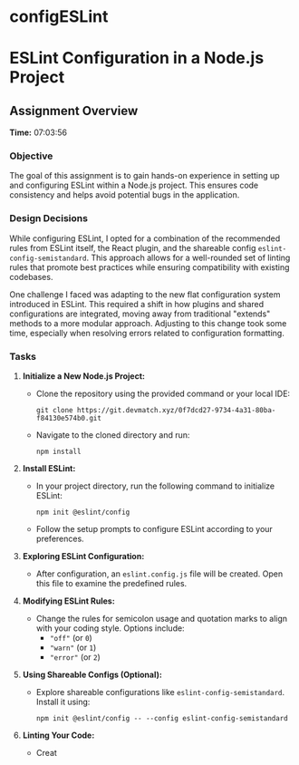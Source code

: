 # configESLint
# ESLint Configuration in a Node.js Project

## Assignment Overview

**Time:** 07:03:56

### Objective
The goal of this assignment is to gain hands-on experience in setting up and configuring ESLint within a Node.js project. This ensures code consistency and helps avoid potential bugs in the application.

### Design Decisions
While configuring ESLint, I opted for a combination of the recommended rules from ESLint itself, the React plugin, and the shareable config `eslint-config-semistandard`. This approach allows for a well-rounded set of linting rules that promote best practices while ensuring compatibility with existing codebases. 

One challenge I faced was adapting to the new flat configuration system introduced in ESLint. This required a shift in how plugins and shared configurations are integrated, moving away from traditional "extends" methods to a more modular approach. Adjusting to this change took some time, especially when resolving errors related to configuration formatting.

### Tasks

1. **Initialize a New Node.js Project:**
   - Clone the repository using the provided command or your local IDE:
     ```
     git clone https://git.devmatch.xyz/0f7dcd27-9734-4a31-80ba-f84130e574b0.git
     ```
   - Navigate to the cloned directory and run:
     ```
     npm install
     ```

2. **Install ESLint:**
   - In your project directory, run the following command to initialize ESLint:
     ```
     npm init @eslint/config
     ```
   - Follow the setup prompts to configure ESLint according to your preferences.

3. **Exploring ESLint Configuration:**
   - After configuration, an `eslint.config.js` file will be created. Open this file to examine the predefined rules.

4. **Modifying ESLint Rules:**
   - Change the rules for semicolon usage and quotation marks to align with your coding style. Options include:
     - `"off"` (or `0`)
     - `"warn"` (or `1`)
     - `"error"` (or `2`)

5. **Using Shareable Configs (Optional):**
   - Explore shareable configurations like `eslint-config-semistandard`. Install it using:
     ```
     npm init @eslint/config -- --config eslint-config-semistandard
     ```

6. **Linting Your Code:**
   - Creat
